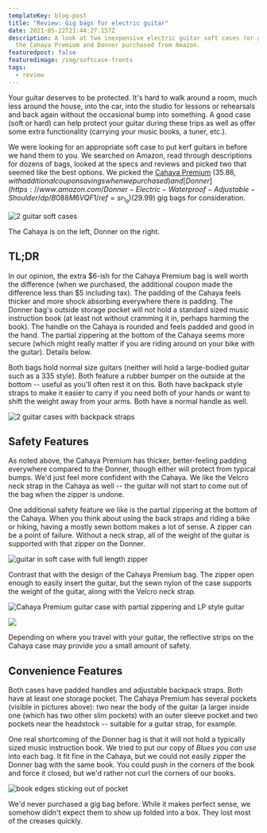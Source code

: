 ```yaml
---
templateKey: blog-post
title: "Review: Gig bags for electric guitar"
date: 2021-05-22T21:44:27.157Z
description: A look at two inexpensive electric guitar soft cases (or gig bags),
  the Cahaya Premium and Donner purchased from Amazon.
featuredpost: false
featuredimage: /img/softcase-fronts
tags:
  - review
---
```

Your guitar deserves to be protected. It's hard to walk around a room, much less around the house, into the car, into the studio for lessons or rehearsals and back again without the occasional bump into something. A good case (soft or hard) can help protect your guitar during these trips as well as offer some extra functionality (carrying your music books, a tuner, etc.). 

We were looking for an appropriate soft case to put kerf guitars in before we hand them to you. We searched on Amazon, read through descriptions for dozens of bags, looked at the specs and reviews and picked two that seemed like the best options. We picked the [Cahaya Premium](https://www.amazon.com/CAHAYA-Electric-Premium-0-5inch-Reflective/dp/B085ZYV5G6/ref=sr_1_6) ($35.86, with additional coupon savings when we purchased) and [Donner](https://www.amazon.com/Donner-Electric-Waterproof-Adjustable-Shoulder/dp/B088M6VQF1/ref=sr_1_9) ($29.99) gig bags for consideration.

![2 guitar soft cases](/img/softcase-fronts)

The Cahaya is on the left, Donner on the right.

## TL;DR

In our opinion, the extra $6-ish for the Cahaya Premium bag is well worth the difference (when we purchased, the additional coupon made the difference less than $5 including tax). The padding of the Cahaya feels thicker and more shock absorbing everywhere there is padding. The Donner bag's outside storage pocket will not hold a standard sized music instruction book (at least not without cramming it in, perhaps harming the book). The handle on the Cahaya is rounded and feels padded and good in the hand. The partial zippering at the bottom of the Cahaya seems more secure (which might really matter if you are riding around on your bike with the guitar). Details below.

Both bags hold normal size guitars (neither will hold a large-bodied guitar such as a 335 style). Both feature a rubber bumper on the outside at the bottom -- useful as you'll often rest it on this. Both have backpack style straps to make it easier to carry if you need both of your hands or want to shift the weight away from your arms. Both have a normal handle as well. 

![2 guitar cases with backpack straps](/img/softcase-backs)

## Safety Features

As noted above, the Cahaya Premium has thicker, better-feeling padding everywhere compared to the Donner, though either will protect from typical bumps. We'd just feel more confident with the Cahaya. We like the Velcro neck strap in the Cahaya as well -- the guitar will not start to come out of the bag when the zipper is undone.

One additional safety feature we like is the partial zippering at the bottom of the Cahaya. When you think about using the back straps and riding a bike or hiking, having a mostly sewn bottom makes a lot of sense. A zipper can be a point of failure. Without a neck strap, all of the weight of the guitar is supported with that zipper on the Donner.

![guitar in soft case with full length zipper](/img/softcase-fit-donner.png "Donner gig bag with LP style guitar and full length zipper")

Contrast that with the design of the Cahaya Premium bag. The zipper open enough to easily insert the guitar, but the sewn nylon of the case supports the weight of the guitar, along with the Velcro neck strap.

![](/img/softcase-fit-cahaya "Cahaya Premium guitar case with partial zippering and LP style guitar")

![](/img/softcase-cahaya-neck-strap)

Depending on where you travel with your guitar, the reflective strips on the Cahaya case may provide *you* a small amount of safety.

## Convenience Features

Both cases have padded handles and adjustable backpack straps. Both have at least one storage pocket. The Cahaya Premium has several pockets (visible in pictures above): two near the body of the guitar (a larger inside one (which has two other slim pockets) with an outer sleeve pocket and two pockets near the headstock -- suitable for a guitar strap, for example.

One real shortcoming of the Donner bag is that it will not hold a typically sized music instruction book. We tried to put our copy of *Blues you can use* into each bag. It fit fine in the Cahaya, but we could not easily zipper the Donner bag with the same book. You could push in the corners of the book and force it closed, but we'd rather not curl the corners of our books.

![book edges sticking out of pocket](/img/softcase-donner-nofit-book)

We'd never purchased a gig bag before. While it makes perfect sense, we somehow didn't expect them to show up folded into a box. They lost most of the creases quickly.